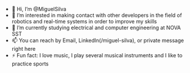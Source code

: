 - 👋 Hi, I’m @MiguelSilva
- 👀 I’m interested in making contact with other developers in the field of robotics and real-time systems in order to improve my skills
- 🌱 I’m currently studying electrical and computer engineering at NOVA SST
- 📫 You can reach by Email, LinkedIn(/miguel-silva), or private message right here 
- ⚡ Fun fact: I love music, I play several musical instruments and I like to practice sports

<!---
MiguelSilva27/MiguelSilva27 is a ✨ special ✨ repository because its `README.md` (this file) appears on your GitHub profile.
You can click the Preview link to take a look at your changes.
--->
